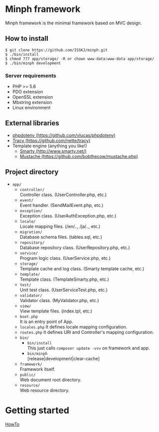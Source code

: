 # Minph framework

Minph framework is the minimal framework based on MVC design.

## How to install
```
$ git clone https://github.com/ISSKJ/minph.git
$ ./bin/install
$ chmod 777 app/storage/ -R or chown www-data:www-data app/storage/
$ ./bin/minph development
```
### Server requirements
* PHP >= 5.6
* PDO extension
* OpenSSL extension
* Mbstring extension
* Linux environment

## External libraries
* [phpdotenv (https://github.com/vlucas/phpdotenv)](https://github.com/vlucas/phpdotenv)
* [Tracy (https://github.com/nette/tracy)](https://github.com/nette/tracy)
* Template engine (anything you like!)  
  * [Smarty (http://www.smarty.net/)](http://www.smarty.net/)
  * [Mustache (https://github.com/bobthecow/mustache.php)](https://github.com/bobthecow/mustache.php)

## Project directory
* `app/`
  * `controller/`  
    Controller class. (UserController.php, etc.)
  * `event/`  
    Event handler. (SendMailEvent.php, etc.)
  * `exception/`  
    Exception class. (UserAuthException.php, etc.)
  * `locale/`  
    Locale mapping files. (/en/.., /ja/.., etc.)
  * `migration/`  
    Database schema files. (tables.sql, etc.)
  * `repository/`  
    Database repository class. (UserRepository.php, etc.)
  * `service/`  
    Program logic class. (UserService.php, etc.)
  * `storage/`  
    Template cache and log class. (Smarty template cache, etc.)
  * `template/`  
    Template class. (TemplateSmarty.php, etc.)
  * `test/`  
    Unit test class. (UserServiceTest.php, etc.)
  * `validator/`  
    Validator class. (MyValidator.php, etc.)
  * `view/`  
    View template files. (index.tpl, etc.)
  * `boot.php`  
    It is an entry point of App.
  * `locales.php`
    It defines locale mapping configuration.
  * `routes.php`
    It defines URI and Controller's mapping configuration.
  * `bin/`  
      * `bin/install`  
        This just calls `composer update -vvv` on framework and app.
      * `bin/minph`  
        [release|development|clear-cache]
  * `framework/`  
    Framework itself.
  * `public/`  
    Web document root directory.
  * `resource/`  
    Web resource directory.

# Getting started

[HowTo](./en/HOWTO.md)
